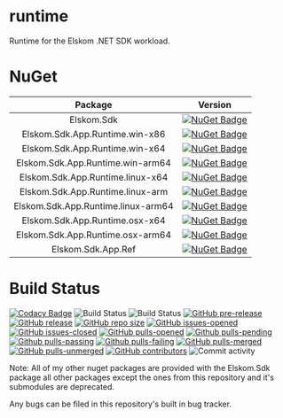 # runtime
Runtime for the Elskom .NET SDK workload.

# NuGet

| Package | Version |
|:-------:|:-------:|
| Elskom.Sdk | [![NuGet Badge](https://buildstats.info/nuget/Elskom.Sdk?includePreReleases=true)](https://www.nuget.org/packages/Elskom.Sdk/)
| Elskom.Sdk.App.Runtime.win-x86 | [![NuGet Badge](https://buildstats.info/nuget/Elskom.Sdk.App.Runtime.win-x86?includePreReleases=true)](https://www.nuget.org/packages/Elskom.Sdk.App.Runtime.win-x86/) |
| Elskom.Sdk.App.Runtime.win-x64 | [![NuGet Badge](https://buildstats.info/nuget/Elskom.Sdk.App.Runtime.win-x64?includePreReleases=true)](https://www.nuget.org/packages/Elskom.Sdk.App.Runtime.win-x64/) |
| Elskom.Sdk.App.Runtime.win-arm64 | [![NuGet Badge](https://buildstats.info/nuget/Elskom.Sdk.App.Runtime.win-arm64?includePreReleases=true)](https://www.nuget.org/packages/Elskom.Sdk.App.Runtime.win-arm64/) |
| Elskom.Sdk.App.Runtime.linux-x64 | [![NuGet Badge](https://buildstats.info/nuget/Elskom.Sdk.App.Runtime.linux-x64?includePreReleases=true)](https://www.nuget.org/packages/Elskom.Sdk.App.Runtime.linux-x64/) |
| Elskom.Sdk.App.Runtime.linux-arm | [![NuGet Badge](https://buildstats.info/nuget/Elskom.Sdk.App.Runtime.linux-arm?includePreReleases=true)](https://www.nuget.org/packages/Elskom.Sdk.App.Runtime.linux-arm/) |
| Elskom.Sdk.App.Runtime.linux-arm64 | [![NuGet Badge](https://buildstats.info/nuget/Elskom.Sdk.App.Runtime.linux-arm64?includePreReleases=true)](https://www.nuget.org/packages/Elskom.Sdk.App.Runtime.linux-arm64/) |
| Elskom.Sdk.App.Runtime.osx-x64 | [![NuGet Badge](https://buildstats.info/nuget/Elskom.Sdk.App.Runtime.osx-x64?includePreReleases=true)](https://www.nuget.org/packages/Elskom.Sdk.App.Runtime.osx-x64/) |
| Elskom.Sdk.App.Runtime.osx-arm64 | [![NuGet Badge](https://buildstats.info/nuget/Elskom.Sdk.App.Runtime.osx-arm64?includePreReleases=true)](https://www.nuget.org/packages/Elskom.Sdk.App.Runtime.osx-arm64/) |
| Elskom.Sdk.App.Ref | [![NuGet Badge](https://buildstats.info/nuget/Elskom.Sdk.App.Ref?includePreReleases=true)](https://www.nuget.org/packages/Elskom.Sdk.App.Ref/) |

# Build Status

[![Codacy Badge](https://api.codacy.com/project/badge/Grade/602ea77e56864263b58c05c7beaadf5f)](https://app.codacy.com/gh/Elskom/runtime?utm_source=github.com&utm_medium=referral&utm_content=Elskom/runtime&utm_campaign=Badge_Grade_Settings)
![Build Status](https://github.com/Elskom/runtime/workflows/.NET%20Core%20%28build%29/badge.svg)
![Build Status](https://github.com/Elskom/runtime/workflows/.NET%20Core%20(build%20%26%20publish%20release)/badge.svg)
[![GitHub pre-release](https://img.shields.io/github/release/Elskom/runtime.svg?include_prereleases&label=pre-release&logo=github)]()
[![GitHub release](https://img.shields.io/github/release/Elskom/runtime.svg?logo=github)](https://GitHub.com/Elskom/runtime/releases/)
[![GitHub repo size](https://img.shields.io/github/repo-size/Elskom/runtime?logo=github)](https://github.com/Elskom/runtime)
[![GitHub issues-opened](https://img.shields.io/github/issues/Elskom/runtime.svg?logo=github)](https://GitHub.com/Elskom/runtime/issues?q=is%3Aissue+is%3Aopened)
[![GitHub issues-closed](https://img.shields.io/github/issues-closed/Elskom/runtime.svg?logo=github)](https://GitHub.com/Elskom/runtime/issues?q=is%3Aissue+is%3Aclosed)
[![GitHub pulls-opened](https://img.shields.io/github/issues-pr/Elskom/runtime.svg?logo=github)](https://github.com/Elskom/runtime/pulls?q=is%3Aopen+is%3Apr)
[![Github pulls-pending](https://img.shields.io/github/issues-search/Elskom/runtime?label=pending%20pull%20requests&query=is%3Aopen+status%3Apending+is%3apr&color=lightgray&logo=github)](https://github.com/Elskom/runtime/pulls?q=is%3Aopen+status%3Apending+is%3Apr)
[![Github pulls-passing](https://img.shields.io/github/issues-search/Elskom/runtime?label=passing%20pull%20requests&query=is%3Aopen+status%3Asuccess+is%3Apr&color=limegreen&logo=github)](https://github.com/Elskom/runtime/pulls?q=is%3Aopen+status%3Asuccess+is%3Apr)
[![Github pulls-failing](https://img.shields.io/github/issues-search/Elskom/runtime?label=failing%20pull%20requests&query=is%3Aopen+status%3Afailure+is%3Apr&color=red&logo=github)](https://github.com/Elskom/runtime/pulls?q=is%3Aopen+status%3Afailure+is%3Apr)
[![GitHub pulls-merged](https://img.shields.io/github/issues-search/Elskom/runtime?label=merged%20pull%20requests&query=is%3Apr%20is%3Aclosed%20is%3Amerged&color=darkviolet&logo=github)](https://github.com/Elskom/runtime/pulls?q=is%3Apr+is%3Aclosed+is%3Amerged)
[![GitHub pulls-unmerged](https://img.shields.io/github/issues-search/Elskom/runtime?label=unmerged%20pull%20requests&query=is%3Apr%20is%3Aclosed%20is%3Aunmerged&color=red&logo=github)](https://github.com/Elskom/runtime/pulls?q=is%3Apr+is%3Aclosed+is%3Aunmerged)
[![GitHub contributors](https://img.shields.io/github/contributors/Elskom/runtime.svg?logo=github)](https://GitHub.com/Elskom/runtime/graphs/contributors/)
![Commit activity](https://img.shields.io/github/commit-activity/y/Elskom/runtime)

Note: All of my other nuget packages are provided with the Elskom.Sdk package all other packages except the ones from this repository and it's submodules are deprecated.

Any bugs can be filed in this repository's built in bug tracker.
